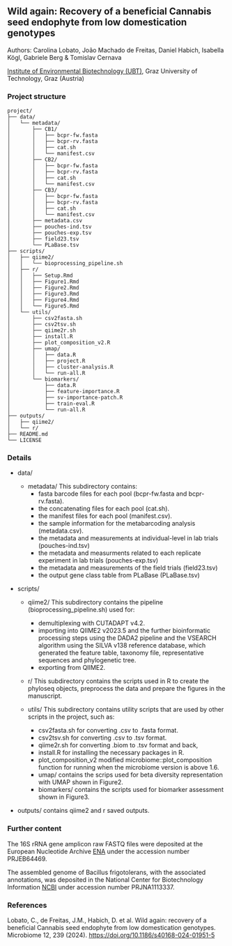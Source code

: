 ## Wild again: Recovery of a beneficial Cannabis seed endophyte from low domestication genotypes
Authors: Carolina Lobato, João Machado de Freitas, Daniel Habich, Isabella Kögl, Gabriele Berg & Tomislav Cernava

[Institute of Environmental Biotechnology (UBT)](https://www.tugraz.at/institute/ubt/home/), Graz University of Technology, Graz (Austria)


### Project structure
```text
project/
├── data/
│   └── metadata/
│       ├── CB1/
│       │   ├── bcpr-fw.fasta
│       │   ├── bcpr-rv.fasta
│       │   ├── cat.sh
│       │   └── manifest.csv
│       ├── CB2/
│       │   ├── bcpr-fw.fasta
│       │   ├── bcpr-rv.fasta
│       │   ├── cat.sh
│       │   └── manifest.csv
│       ├── CB3/
│       │   ├── bcpr-fw.fasta
│       │   ├── bcpr-rv.fasta
│       │   ├── cat.sh
│       │   └── manifest.csv
│       ├── metadata.csv
│       ├── pouches-ind.tsv
│       ├── pouches-exp.tsv
│       ├── field23.tsv
│       └── PLaBase.tsv
├── scripts/
│   ├── qiime2/
│   │   └── bioprocessing_pipeline.sh
│   ├── r/
│   │   ├── Setup.Rmd
│   │   ├── Figure1.Rmd
│   │   ├── Figure2.Rmd
│   │   ├── Figure3.Rmd
│   │   ├── Figure4.Rmd
│   │   └── Figure5.Rmd
│   └── utils/
│       ├── csv2fasta.sh
│       ├── csv2tsv.sh
│       ├── qiime2r.sh
│       ├── install.R
│       ├── plot_composition_v2.R
│       ├── umap/
│       │   ├── data.R
│       │   ├── project.R
│       │   ├── cluster-analysis.R
│       │   └── run-all.R
│       └── biomarkers/
│           ├── data.R
│           ├── feature-importance.R
│           ├── sv-importance-patch.R
│           ├── train-eval.R 
│           └── run-all.R
├── outputs/
│   ├── qiime2/
│   └── r/
├── README.md
└── LICENSE
```

### Details   
- data/
  - metadata/  This subdirectory contains:
      - fasta barcode files for each pool (bcpr-fw.fasta and bcpr-rv.fasta).
      - the concatenating files for each pool (cat.sh).
      - the manifest files for each pool (manifest.csv).
      - the sample information for the metabarcoding analysis (metadata.csv).
      - the metadata and measurements at individual-level in lab trials (pouches-ind.tsv)
      - the metadata and measurments related to each replicate experiment in lab trials (pouches-exp.tsv)
      - the metadata and measurements of the field trials (field23.tsv)
      - the output gene class table from PLaBase (PLaBase.tsv)

- scripts/
  - qiime2/  This subdirectory contains the pipeline (bioprocessing_pipeline.sh) used for:
      - demultiplexing with CUTADAPT v4.2.
      - importing into QIIME2 v2023.5 and the further bioinformatic processing steps using the DADA2 pipeline and the VSEARCH algorithm using the SILVA v138 reference database, which generated the feature table, taxonomy file, representative sequences and phylogenetic tree.
      - exporting from QIIME2.
    
  - r/  This subdirectory contains the scripts used in R to create the phyloseq objects, preprocess the data and prepare the figures in the manuscript.
    
  -  utils/  This subdirectory contains utility scripts that are used by other scripts in the project, such as:
      - csv2fasta.sh for converting .csv to .fasta format.
      - csv2tsv.sh for converting .csv to .tsv format.
      - qiime2r.sh for converting .biom to .tsv format and back,
      - install.R for installing the necessary packages in R.
      - plot_composition_v2 modified microbiome::plot_composition function for running when the microbiome version is above 1.6.
      - umap/ contains the scrips used for beta diversity representation with UMAP shown in Figure2.
      - biomarkers/ contains the scripts used for biomarker assessment shown in Figure3.
   
- outputs/ contains qiime2 and r saved outputs.
   
### Further content
The 16S rRNA gene amplicon raw FASTQ files were deposited at the European Nucleotide Archive [ENA](https://www.ebi.ac.uk/ena) under the accession number PRJEB64469.

The assembled genome of Bacillus frigotolerans, with the associated annotations, was deposited in the National Center for Biotechnology Information [NCBI](https://www.ncbi.nlm.nih.gov/) under accession number PRJNA1113337.

### References
Lobato, C., de Freitas, J.M., Habich, D. et al. Wild again: recovery of a beneficial Cannabis seed endophyte from low domestication genotypes. Microbiome 12, 239 (2024). https://doi.org/10.1186/s40168-024-01951-5
